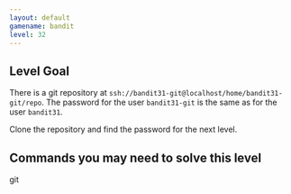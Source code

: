 ```yaml
---
layout: default
gamename: bandit
level: 32
---
```

Level Goal
----------
There is a git repository at `ssh://bandit31-git@localhost/home/bandit31-git/repo`. The password for the user `bandit31-git` is the same as for the user `bandit31`.

Clone the repository and find the password for the next level.


Commands you may need to solve this level
-----------------------------------------
git

